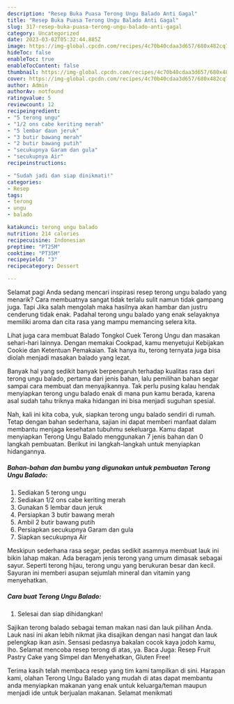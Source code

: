 ```yaml
---
description: "Resep Buka Puasa Terong Ungu Balado Anti Gagal"
title: "Resep Buka Puasa Terong Ungu Balado Anti Gagal"
slug: 317-resep-buka-puasa-terong-ungu-balado-anti-gagal
category: Uncategorized
date: 2023-03-02T05:32:44.885Z
image: https://img-global.cpcdn.com/recipes/4c70b40cdaa3d657/680x482cq70/terong-ungu-balado-foto-resep-utama.jpg
hideToc: false
enableToc: true
enableTocContent: false
thumbnail: https://img-global.cpcdn.com/recipes/4c70b40cdaa3d657/680x482cq70/terong-ungu-balado-foto-resep-utama.jpg
cover: https://img-global.cpcdn.com/recipes/4c70b40cdaa3d657/680x482cq70/terong-ungu-balado-foto-resep-utama.jpg
author: Admin
authorAv: notfound
ratingvalue: 5
reviewcount: 12
recipeingredient:
- "5 terong ungu"
- "1/2 ons cabe keriting merah"
- "5 lembar daun jeruk"
- "3 butir bawang merah"
- "2 butir bawang putih"
- "secukupnya Garam dan gula"
- "secukupnya Air"
recipeinstructions:

- "Sudah jadi dan siap dinikmati!"
categories:
- Resep
tags:
- terong
- ungu
- balado

katakunci: terong ungu balado 
nutrition: 214 calories
recipecuisine: Indonesian
preptime: "PT25M"
cooktime: "PT35M"
recipeyield: "3"
recipecategory: Dessert

---
```



Selamat pagi Anda sedang mencari inspirasi resep terong ungu balado yang menarik? Cara membuatnya sangat tidak terlalu sulit namun tidak gampang juga. Tapi Jika salah mengolah maka hasilnya akan hambar dan justru cenderung tidak enak. Padahal terong ungu balado yang enak selayaknya memiliki aroma dan cita rasa yang mampu memancing selera kita.


Lihat juga cara membuat Balado Tongkol Cuek Terong Ungu dan masakan sehari-hari lainnya. Dengan memakai Cookpad, kamu menyetujui Kebijakan Cookie dan Ketentuan Pemakaian. Tak hanya itu, terong ternyata juga bisa diolah menjadi masakan balado yang lezat.

Banyak hal yang sedikit banyak berpengaruh terhadap kualitas rasa dari terong ungu balado, pertama dari jenis bahan, lalu pemilihan bahan segar sampai cara membuat dan menyajikannya. Tak perlu pusing kalau hendak menyiapkan terong ungu balado enak di mana pun kamu berada, karena asal sudah tahu triknya maka hidangan ini bisa menjadi suguhan spesial.


Nah, kali ini kita coba, yuk, siapkan terong ungu balado sendiri di rumah. Tetap dengan bahan sederhana, sajian ini dapat memberi manfaat dalam membantu menjaga kesehatan tubuhmu sekeluarga. Kamu dapat menyiapkan Terong Ungu Balado menggunakan 7 jenis bahan dan 0 langkah pembuatan. Berikut ini langkah-langkah untuk menyiapkan hidangannya.

<!--inarticleads1-->

##### Bahan-bahan dan bumbu yang digunakan untuk pembuatan Terong Ungu Balado:

1. Sediakan 5 terong ungu
1. Sediakan 1/2 ons cabe keriting merah
1. Gunakan 5 lembar daun jeruk
1. Persiapkan 3 butir bawang merah
1. Ambil 2 butir bawang putih
1. Persiapkan secukupnya Garam dan gula
1. Siapkan secukupnya Air


Meskipun sederhana rasa segar, pedas sedikit asamnya membuat lauk ini bikin lahap makan. Ada beragam jenis terong yang umum dimasak sebagai sayur. Seperti terong hijau, terong ungu yang berukuran besar dan kecil. Sayuran ini memberi asupan sejumlah mineral dan vitamin yang menyehatkan. 

<!--inarticleads2-->

##### Cara buat Terong Ungu Balado:


1. Selesai dan siap dihidangkan!

Sajikan terong balado sebagai teman makan nasi dan lauk pilihan Anda. Lauk nasi ini akan lebih nikmat jika disajikan dengan nasi hangat dan lauk pelengkap ikan asin. Sensasi pedasnya bakalan cocok kaya jodoh kamu, lho. Selamat mencoba resep terong di atas, ya. Baca Juga: Resep Fruit Pastry Cake yang Simpel dan Menyehatkan, Gluten Free! 

Terima kasih telah membaca resep yang tim kami tampilkan di sini. Harapan kami, olahan Terong Ungu Balado yang mudah di atas dapat membantu anda menyiapkan makanan yang enak untuk keluarga/teman maupun menjadi ide untuk berjualan makanan. Selamat menikmati

